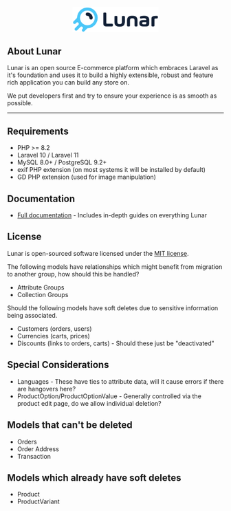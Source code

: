 <p align="center"><a href="https://lunarphp.io/" target="_blank"><img src="https://raw.githubusercontent.com/lunarphp/art/main/lunar-logo.svg" width="200" alt="Lunar"></a></p>

## About Lunar

Lunar is an open source E-commerce platform which embraces Laravel as it's foundation and uses it to build a highly extensible, robust and feature rich application you can build any store on.

We put developers first and try to ensure your experience is as smooth as possible.

---

## Requirements
- PHP >= 8.2
- Laravel 10 / Laravel 11
- MySQL 8.0+ / PostgreSQL 9.2+
- exif PHP extension (on most systems it will be installed by default)
- GD PHP extension (used for image manipulation)

## Documentation

- [Full documentation](https://docs.lunarphp.io/) - Includes in-depth guides on everything Lunar

## License

Lunar is open-sourced software licensed under the [MIT license](https://opensource.org/licenses/MIT).


The following models have relationships which might benefit from migration to another group, how should this be handled?

- Attribute Groups
- Collection Groups

Should the following models have soft deletes due to sensitive information being associated.

- Customers (orders, users)
- Currencies (carts, prices)
- Discounts (links to orders, carts) - Should these just be "deactivated"

## Special Considerations

- Languages - These have ties to attribute data, will it cause errors if there are hangovers here?
- ProductOption/ProductOptionValue - Generally controlled via the product edit page, do we allow individual deletion?

## Models that can't be deleted

- Orders
- Order Address
- Transaction

## Models which already have soft deletes

- Product
- ProductVariant
